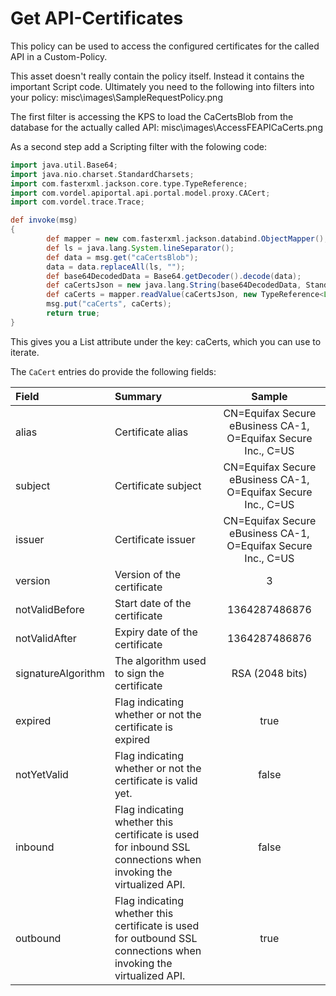 # Get API-Certificates
This policy can be used to access the configured certificates for the called API in a Custom-Policy.

This asset doesn't really contain the policy itself. Instead it contains the important Script code. Ultimately you need to the
following into filters into your policy:
misc\images\SampleRequestPolicy.png

The first filter is accessing the KPS to load the CaCertsBlob from the database for the actually called API:
misc\images\AccessFEAPICaCerts.png

As a second step add a Scripting filter with the folowing code:
```groovy
import java.util.Base64;
import java.nio.charset.StandardCharsets;
import com.fasterxml.jackson.core.type.TypeReference;
import com.vordel.apiportal.api.portal.model.proxy.CACert;
import com.vordel.trace.Trace;

def invoke(msg)
{
        def mapper = new com.fasterxml.jackson.databind.ObjectMapper();
        def ls = java.lang.System.lineSeparator();
        def data = msg.get("caCertsBlob");
        data = data.replaceAll(ls, "");
        def base64DecodedData = Base64.getDecoder().decode(data);
        def caCertsJson = new java.lang.String(base64DecodedData, StandardCharsets.UTF_8);
        def caCerts = mapper.readValue(caCertsJson, new TypeReference<List<CACert>>() {});
        msg.put("caCerts", caCerts);
        return true;
}
```
This gives you a List<CACert> attribute under the key: caCerts, which you can use to iterate.

The `CaCert` entries do provide the following fields:  

| Field              | Summary               | Sample |
| :---               | :---                  | :---:  |
| alias              | Certificate alias                  | CN=Equifax Secure eBusiness CA-1, O=Equifax Secure Inc., C=US  |
| subject            | Certificate subject                  | CN=Equifax Secure eBusiness CA-1, O=Equifax Secure Inc., C=US  |
| issuer             | Certificate issuer                  | CN=Equifax Secure eBusiness CA-1, O=Equifax Secure Inc., C=US  |
| version            | Version of the certificate                  | 3  |
| notValidBefore     | Start date of the certificate                  | 1364287486876  |
| notValidAfter      | Expiry date of the certificate                  | 1364287486876  |
| signatureAlgorithm | The algorithm used to sign the certificate                  | RSA (2048 bits)  |
| expired            | Flag indicating whether or not the certificate is expired                  | true  |
| notYetValid        | Flag indicating whether or not the certificate is valid yet.                  | false  |
| inbound            | Flag indicating whether this certificate is used for inbound SSL connections when invoking the virtualized API.                  | false  |
| outbound           | Flag indicating whether this certificate is used for outbound SSL connections when invoking the virtualized API.                  | true  |
